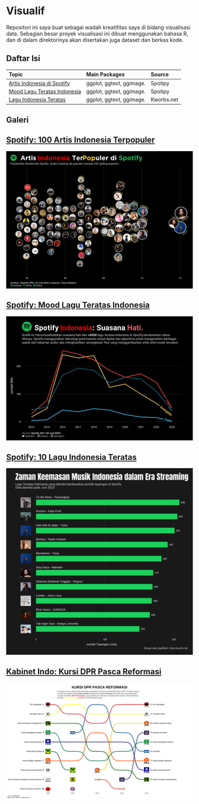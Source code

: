 # Visualif

Repositori ini saya buat sebagai wadah kreatifitas saya di bidang visualisasi data.
Sebagian besar proyek visualisasi ini dibuat menggunakan bahasa R, dan di dalam direktorinya akan disertakan juga dataset dan berkas kode.

## Daftar Isi

| **Topic**                                              | **Main Packages**                     | **Source**                |
|:-------------------------------------------------------|:--------------------------------------|:--------------------------|
| [Artis Indonesia di Spotify](./Spotify-Top-Artis-Indo) | ggplot, ggtext, ggimage.              | Spotipy                   |
| [Mood Lagu Teratas Indonesia](./Spotify-Indo-Mood)     | ggplot, ggtext, ggimage.              | Spotipy                   |
| [Lagu Indonesia Teratas](./Spotify-Top-Tracks-Indo)    | ggplot, ggtext, ggimage.              | Kworbs.net                |

## Galeri
## [Spotify: 100 Artis Indonesia Terpopuler](./Spotify-Top-Artis-Indo)
![plot](./Spotify-Top-Artis-Indo/images/plots/indos-popular-artists.png)

## [Spotify: Mood Lagu Teratas Indonesia](./Spotify-Indo-Mood/spotify-indo-mood.R)
![plot](./Spotify-Indo-Mood/spotify-indo-mood.png)

## [Spotify: 10 Lagu Indonesia Teratas](./Spotify-Top-Tracks-Indo/spotify-top-tracks-indo.R)
![plot](./Spotify-Top-Tracks-Indo/spotify-top-tracks.png)

## [Kabinet Indo: Kursi DPR Pasca Reformasi](./Kabinet-Indo/Kabinet-Indo.R)
![plot](./Kabinet-Indo/Kabinet-Indo.png)
